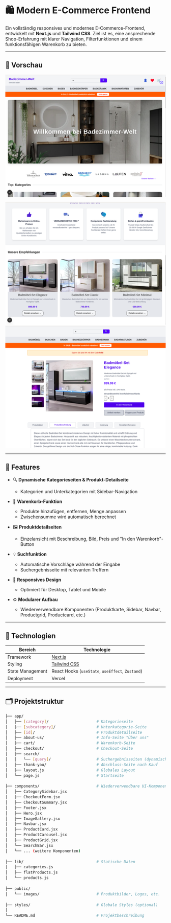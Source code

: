 # 🛍️ Modern E-Commerce Frontend

Ein vollständig responsives und modernes E-Commerce-Frontend, entwickelt mit **Next.js** und **Tailwind CSS**. Ziel ist es, eine ansprechende Shop-Erfahrung mit klarer Navigation, Filterfunktionen und einem funktionsfähigen Warenkorb zu bieten.

---

## 📸 Vorschau



![Screenshot Home](./public/images/githubreadme/pic1.png)

![Screenshot list](./public/images/githubreadme/pic3.png)
![Screenshot productDetailPage](./public/images/githubreadme/pic5.png)



---

## 🚀 Features

- 🔍 **Dynamische Kategorieseiten & Produkt-Detailseite**
  - Kategorien und Unterkategorien mit Sidebar-Navigation

- 🛒 **Warenkorb-Funktion**
  - Produkte hinzufügen, entfernen, Menge anpassen
  - Zwischensumme wird automatisch berechnet
- 🖼️ **Produktdetailseiten**
  - Einzelansicht mit Beschreibung, Bild, Preis und "In den Warenkorb"-Button
- 💡 **Suchfunktion**
  - Automatische Vorschläge während der Eingabe
  - Suchergebnisseite mit relevanten Treffern
- 📱 **Responsives Design**
  - Optimiert für Desktop, Tablet und Mobile
- ⚙️ **Modularer Aufbau**
  - Wiederverwendbare Komponenten (Produktkarte, Sidebar, Navbar, Productgrid, Productcard, etc.)

---

## 🧱 Technologien

| Bereich             | Technologie           |
|--------------------|------------------------|
| Framework          | [Next.js](https://nextjs.org/) |
| Styling            | [Tailwind CSS](https://tailwindcss.com/) |
| State Management   | React Hooks (`useState`, `useEffect`, `Zustand`) |
| Deployment         | Vercel |

---

## 🗂️ Projektstruktur

```bash
├── app/
│   ├── [category]/                     # Kategorieseite
│   ├── [subcategory]/                  # Unterkategorie-Seite
│   ├── [id]/                           # Produktdetailseite
│   ├── about-us/                       # Info-Seite "Über uns"
│   ├── cart/                           # Warenkorb-Seite
│   ├── checkout/                       # Checkout-Seite
│   ├── search/
│   │   └── [query]/                    # Suchergebnisseiten (dynamisch)
│   ├── thank-you/                      # Abschluss-Seite nach Kauf
│   ├── layout.js                       # Globales Layout
│   └── page.js                         # Startseite

├── components/                         # Wiederverwendbare UI-Komponenten
│   ├── CategorySidebar.jsx
│   ├── CheckoutForm.jsx
│   ├── CheckoutSummary.jsx
│   ├── Footer.jsx
│   ├── Hero.jsx
│   ├── ImageGallery.jsx
│   ├── Navbar.jsx
│   ├── ProductCard.jsx
│   ├── ProductCarousel.jsx
│   ├── ProductGrid.jsx
│   └── SearchBar.jsx
│   └── ... (weitere Komponenten)

├── lib/                                # Statische Daten
│   ├── categories.js
│   ├── flatProducts.js
│   └── products.js

├── public/
│   └── images/                         # Produktbilder, Logos, etc.

├── styles/                             # Globale Styles (optional)
│
└── README.md                           # Projektbeschreibung
